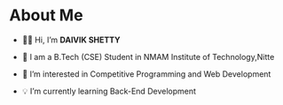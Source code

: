 # About Me
- 🧑‍💻 Hi, I’m **DAIVIK SHETTY**

- 📜 I am a B.Tech (CSE) Student in NMAM Institute of Technology,Nitte

- 🎯 I’m interested in Competitive Programming and Web Development

- 💡 I’m currently learning Back-End Development
